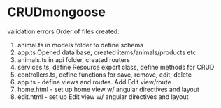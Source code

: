 # CRUDmongoose
validation errors
Order of files created:
1. animal.ts in models folder to define schema
2. app.ts Opened data base, created items/animals/products etc.
3. animals.ts in api folder, created routers
4. services.ts, define Resource export class, define methods for CRUD
5. controllers.ts, define functions for save, remove, edit, delete
6. app.ts - define views and routes.  Add Edit view/route
7. home.html - set up home view w/ angular directives and layout
8. edit.html - set up Edit view w/ angular directives and layout
